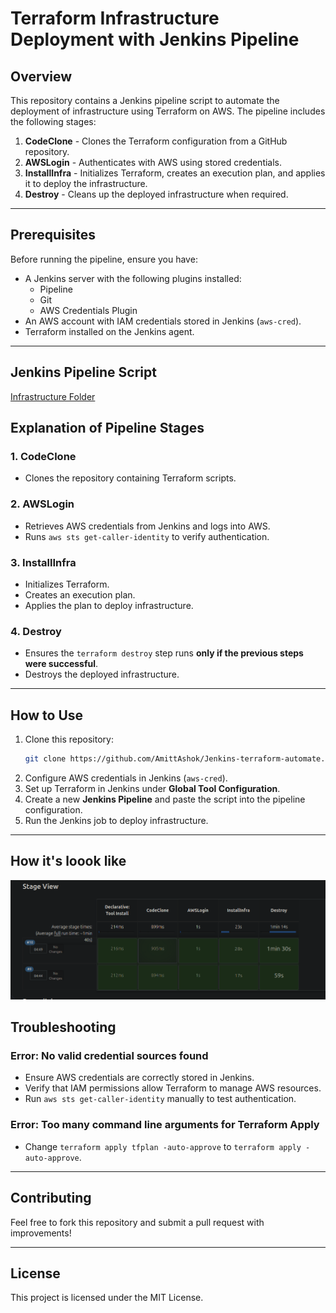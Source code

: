 # Terraform Infrastructure Deployment with Jenkins Pipeline

## Overview
This repository contains a Jenkins pipeline script to automate the deployment of infrastructure using Terraform on AWS. The pipeline includes the following stages:

1. **CodeClone** - Clones the Terraform configuration from a GitHub repository.
2. **AWSLogin** - Authenticates with AWS using stored credentials.
3. **InstallInfra** - Initializes Terraform, creates an execution plan, and applies it to deploy the infrastructure.
4. **Destroy** - Cleans up the deployed infrastructure when required.

---

## Prerequisites
Before running the pipeline, ensure you have:

- A Jenkins server with the following plugins installed:
  - Pipeline
  - Git
  - AWS Credentials Plugin
- An AWS account with IAM credentials stored in Jenkins (`aws-cred`).
- Terraform installed on the Jenkins agent.

---

## Jenkins Pipeline Script

[Infrastructure Folder](/JenkinsFile)
## Explanation of Pipeline Stages

### 1. **CodeClone**
- Clones the repository containing Terraform scripts.

### 2. **AWSLogin**
- Retrieves AWS credentials from Jenkins and logs into AWS.
- Runs `aws sts get-caller-identity` to verify authentication.

### 3. **InstallInfra**
- Initializes Terraform.
- Creates an execution plan.
- Applies the plan to deploy infrastructure.

### 4. **Destroy**
- Ensures the `terraform destroy` step runs **only if the previous steps were successful**.
- Destroys the deployed infrastructure.

---

## How to Use

1. Clone this repository:
   ```sh
   git clone https://github.com/AmittAshok/Jenkins-terraform-automate.git
   ```
2. Configure AWS credentials in Jenkins (`aws-cred`).
3. Set up Terraform in Jenkins under **Global Tool Configuration**.
4. Create a new **Jenkins Pipeline** and paste the script into the pipeline configuration.
5. Run the Jenkins job to deploy infrastructure.

---

## How it's loook like 
![Terraform Jenkins Pipeline](PipeLine.png)


## Troubleshooting

### **Error: No valid credential sources found**
- Ensure AWS credentials are correctly stored in Jenkins.
- Verify that IAM permissions allow Terraform to manage AWS resources.
- Run `aws sts get-caller-identity` manually to test authentication.

### **Error: Too many command line arguments for Terraform Apply**
- Change `terraform apply tfplan -auto-approve` to `terraform apply -auto-approve`.

---

## Contributing
Feel free to fork this repository and submit a pull request with improvements!

---

## License
This project is licensed under the MIT License.


